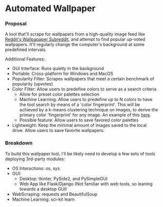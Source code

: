# Automated Wallpaper

### Proposal
A tool that'll scrape for wallpapers from a high-quality image feed like [Reddit's Wallpapaper Subreddit](https://www.reddit.com/r/wallpapers/), and attempt to find popular up-voted wallpapers. It'll regularly change the computer's background at some predefined intervals.

Additional Features:
- GUI Interface: Runs quietly in the background
- Portable: Cross-platform for Windows and MacOS
- Popularity Filter: Scrapes wallpapers that meet a certain benchmark of popularity (upvotes)
- Color Filter: Allow users to predefine colors to serve as a search criteria
    - Allow for preset color palettes selection
    - Machine Learning: Allow users to predefine up to N colors to have the tool search by means of a 'color fingerprint'. This will be achieved by a k-means clustering technique on images, to derive the primary color 'fingerprint' for any image. An example of this [here](https://www.pyimagesearch.com/2014/05/26/opencv-python-k-means-color-clustering/).
    - Possible feature: Allow users to save favored color palettes
- Lightweight: Keep the minimal amount of images saved to the local drive. Allow users to save favorite wallpapers.

### Breakdown

To build this wallpaper tool, I'll be likely need to develop a few sets of tools deploying 3rd-party modules:
- OS Interactions: os, sys
- GUI:
    - Desktop: tkinter, PySide2, and PySimpleGUI
    - Web App like Flask/Django (Not familiar with web tools, so leaning towards a desktop GUI)
- WebScraping: requests and BeautifulSoup
- Machine Learning: sci-kit learn
